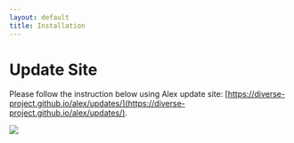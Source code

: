 ```yaml
---
layout: default
title: Installation
---
```


# Update Site

Please follow the instruction below using Alex update site: [https://diverse-project.github.io/alex/updates/](https://diverse-project.github.io/alex/updates/).

![](http://download.eclipse.org/errors/content/eclipse-software-install-win10-v1.png)
